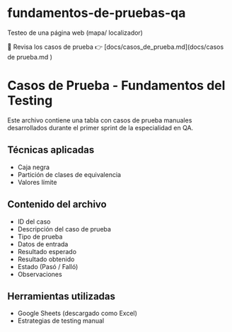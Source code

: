 # fundamentos-de-pruebas-qa
Testeo de una página web (mapa/ localizador)

📄 Revisa los casos de prueba 👉 [docs/casos_de_prueba.md](docs/casos de prueba.md
)

# Casos de Prueba - Fundamentos del Testing

Este archivo contiene una tabla con casos de prueba manuales desarrollados durante el primer sprint de la especialidad en QA.

## Técnicas aplicadas
- Caja negra
- Partición de clases de equivalencia
- Valores límite

## Contenido del archivo
- ID del caso
- Descripción del caso de prueba
- Tipo de prueba
- Datos de entrada
- Resultado esperado
- Resultado obtenido
- Estado (Pasó / Falló)
- Observaciones

## Herramientas utilizadas
- Google Sheets (descargado como Excel)
- Estrategias de testing manual
